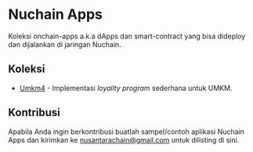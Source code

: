 # Nuchain Apps

Koleksi onchain-apps a.k.a dApps dan smart-contract yang bisa dideploy dan dijalankan di jaringan Nuchain.

## Koleksi

* [Umkm4](umkm4) - Implementasi *loyality program* sederhana untuk UMKM.

## Kontribusi

Apabila Anda ingin berkontribusi buatlah sampel/contoh aplikasi Nuchain Apps dan kirimkan ke nusantarachain@gmail.com untuk dilisting di sini.


